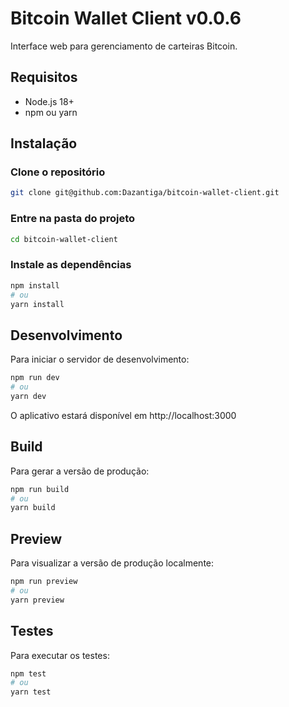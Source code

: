 ﻿# Bitcoin Wallet Client v0.0.6

Interface web para gerenciamento de carteiras Bitcoin.

## Requisitos

- Node.js 18+
- npm ou yarn

## Instalação

### Clone o repositório

```bash
git clone git@github.com:Dazantiga/bitcoin-wallet-client.git
```

### Entre na pasta do projeto

```bash
cd bitcoin-wallet-client
```

### Instale as dependências

```bash
npm install
# ou
yarn install
```

## Desenvolvimento

Para iniciar o servidor de desenvolvimento:

```bash
npm run dev
# ou
yarn dev
```

O aplicativo estará disponível em http://localhost:3000

## Build

Para gerar a versão de produção:

```bash
npm run build
# ou
yarn build
```

## Preview

Para visualizar a versão de produção localmente:

```bash
npm run preview
# ou
yarn preview
```

## Testes

Para executar os testes:

```bash
npm test
# ou
yarn test
```
